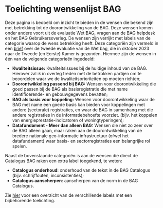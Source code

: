 # Toelichting wensenlijst BAG

Deze pagina is bedoeld om inzicht te bieden in de wensen die bekend zijn met betrekking tot de doorontwikkeling van de BAG. Deze wensen komen onder andere voort uit de evaluatie Wet BAG, vragen aan de BAG helpdesk en het BAG Gebruikersoverleg. De wensen zijn verrijkt met labels van de categorie waarop de wens betrekking heeft. Deze categoriën zijn vermeld in een [brief](https://www.rijksoverheid.nl/ministeries/ministerie-van-binnenlandse-zaken-en-koninkrijksrelaties/documenten/kamerstukken/2023/10/02/kamerbrief-tk-evaluatie-wet-basisregistratie-adressen-en-gebouwen) over de tweede evaluatie van de Wet bag, die in oktober 2023 naar de Tweede (en Eerste) Kamer is gezonden. Hiermee zijn de wensen in één van de volgende categorieën ingedeeld:

- **Kwaliteitsissue:** Kwaliteitsissues bij de huidige inhoud van de BAG. Hierover zal ik in overleg treden met de betrokken partijen om te beoordelen waar we de kwaliteitsprioriteiten op moeten richten;
- **Doorontwikkeling passend bij BAG:** Wensen voor doorontwikkeling die goed passen bij de BAG als basisregistratie die met name identificerende- en gebouwgegevens bevatten;
- **BAG als basis voor koppeling:** Wensen voor doorontwikkeling waar de BAG met name een goede basis kan bieden voor koppelingen met andere (sectorale) registraties, en waar de BAG in samenhang met die andere registraties in de informatiebehoefte voorziet. (bijv. het koppelen van energieprestatie-indicatoren of woningtyperingen);
- **Datafundament - Meer dan alleen BAG:** Wensen die niet zo zeer over de BAG alleen gaan, maar raken aan de doorontwikkeling van de bredere nationale geo-informatie infrastructuur (ofwel het datafundament) waar basis- en sectorregistraties een belangrijke rol spelen.

Naast de bovenstaande categoriën is aan de wensen die direct de Catalogus BAG raken een extra label toegekend, te weten: 
- **Catalogus onderhoud**: onderhoud van de tekst in de BAG Catalogus (bijv. schrijffouten, inconsistenties);
- **Catalogus aanscherpen**: aanscherpen van de norm in de BAG Catalogus.

Zie [hier](https://github.com/imbag/wensen/labels) voor een overzicht van de verschillende labels met een bijbehorende toelichting.
